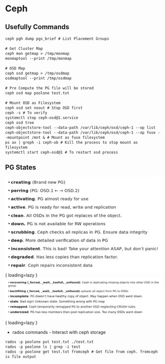 # Ceph

## Usefully Commands

```shell
ceph pgh dump pgs_brief # List Placement Groups

# Get Cluster Map
ceph mon getmap > /tmp/monmap
monmaptool --print /tmp/monmap

# OSD Map
ceph osd getmap > /tmp/osdmap
osdmaptool --print /tmp/osdmap

# Pre Compute the PG file will be stored
ceph osd map poolone test.txt

# Mount OSD as Filesystem
ceph osd set noout # Stop OSD first
ceph -s # To verify
systemctl stop ceph-osd@1.service
ceph osd tree
ceph-objectstore-tool --data-path /var/lib/ceph/osd/ceph-1 --op list
ceph-objectstore-tool --data-path /var/lib/ceph/osd/ceph-1 --op fuse --mountpoint /mnt & # Mount as fuse filesystem
ps ax | greph -i ceph-ob # Kill the process to stop mount as filesystem
systemctl start ceph-osd@1 # To restart osd process
```

## PG States

![PG States 1](images/ceph-states-part-1.png){ loading=lazy }
![PG States 2](images/ceph-states-part-2.png){ loading=lazy }

* rados commands - Interact with ceph storage

```shell
rados -p poolone put test.txt ./test.txt
rados -p poolone ls | grep -i test
rados -p poolone get test.txt fromceph # Get file from ceph. fromceph is file output
```